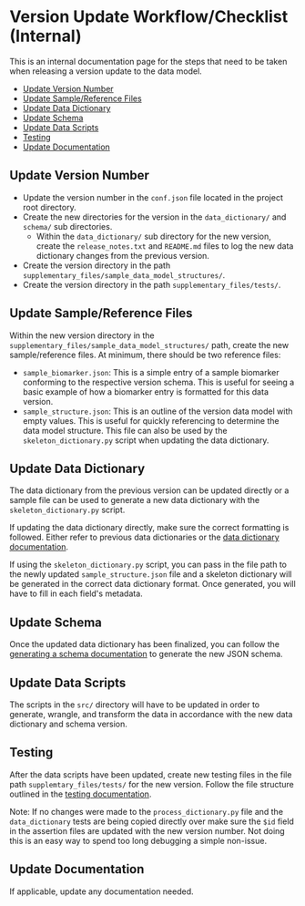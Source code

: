 # Version Update Workflow/Checklist (Internal)

This is an internal documentation page for the steps that need to be taken when releasing a version update to the data model. 

- [Update Version Number](#update-version-number)
- [Update Sample/Reference Files](#update-samplereference-files)
- [Update Data Dictionary](#update-data-dictionary)
- [Update Schema](#update-schema)
- [Update Data Scripts](#update-data-scripts)
- [Testing](#testing)
- [Update Documentation](#update-documentation)

## Update Version Number

- Update the version number in the `conf.json` file located in the project root directory. 
- Create the new directories for the version in the `data_dictionary/` and `schema/` sub directories. 
    - Within the `data_dictionary/` sub directory for the new version, create the `release_notes.txt` and `README.md` files to log the new data dictionary changes from the previous version. 
- Create the version directory in the path `supplementary_files/sample_data_model_structures/`. 
- Create the version directory in the path `supplementary_files/tests/`.

## Update Sample/Reference Files

Within the new version directory in the `supplementary_files/sample_data_model_structures/` path, create the new sample/reference files. At minimum, there should be two reference files: 

- `sample_biomarker.json`: This is a simple entry of a sample biomarker conforming to the respective version schema. This is useful for seeing a basic example of how a biomarker entry is formatted for this data version. 
- `sample_structure.json`: This is an outline of the version data model with empty values. This is useful for quickly referencing to determine the data model structure. This file can also be used by the `skeleton_dictionary.py` script when updating the data dictionary. 

## Update Data Dictionary 

The data dictionary from the previous version can be updated directly or a sample file can be used to generate a new data dictionary with the `skeleton_dictionary.py` script. 

If updating the data dictionary directly, make sure the correct formatting is followed. Either refer to previous data dictionaries or the [data dictionary documentation](../../data_dictionary/README.md). 

If using the `skeleton_dictionary.py` script, you can pass in the file path to the newly updated `sample_structure.json` file and a skeleton dictionary will be generated in the correct data dictionary format. Once generated, you will have to fill in each field's metadata. 

## Update Schema 

Once the updated data dictionary has been finalized, you can follow the [generating a schema documentation](https://github.com/biomarker-ontology/biomarker-partnership/blob/updated_documentation/data_dictionary/README.md#generating-a-schema) to generate the new JSON schema. 

## Update Data Scripts 

The scripts in the `src/` directory will have to be updated in order to generate, wrangle, and transform the data in accordance with the new data dictionary and schema version. 

## Testing 

After the data scripts have been updated, create new testing files in the file path `supplemtary_files/tests/` for the new version. Follow the file structure outlined in the [testing documentation](../tests/README.md).

Note: If no changes were made to the `process_dictionary.py` file and the `data_dictionary` tests are being copied directly over make sure the `$id` field in the assertion files are updated with the new version number. Not doing this is an easy way to spend too long debugging a simple non-issue. 

## Update Documentation 

If applicable, update any documentation needed. 